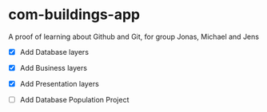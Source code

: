# com-buildings-app
A proof of learning about Github and Git, for group Jonas, Michael and Jens

- [X] Add Database layers
- [X] Add Business layers
- [X] Add Presentation layers
- [ ] Add Database Population Project

